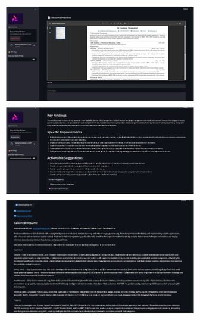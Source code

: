 ![Smart Resume Optimizer UI](assets/image.png)

![Smart Resume Optimizer UI](assets/findings.png)

![Smart Resume Optimizer UI](assets/resume.png)

